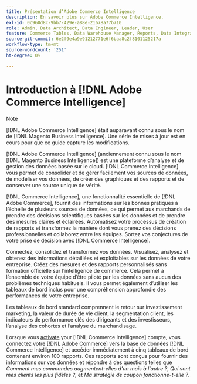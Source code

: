 ```yaml
---
title: Présentation d’Adobe Commerce Intelligence
description: En savoir plus sur Adobe Commerce Intelligence.
exl-id: 0c960d8c-9bb7-429e-a88e-21678a77b710
role: Admin, Data Architect, Data Engineer, Leader, User
feature: Commerce Tables, Data Warehouse Manager, Reports, Data Integration
source-git-commit: 6e2f9e4a9e91212771e6f6baa8c2f8101125217a
workflow-type: tm+mt
source-wordcount: '251'
ht-degree: 0%

---
```



# Introduction à [!DNL Adobe Commerce Intelligence]

>[!NOTE]
>
>[!DNL Adobe Commerce Intelligence] était auparavant connu sous le nom de [!DNL Magento Business Intelligence]. Une série de mises à jour est en cours pour que ce guide capture les modifications.

[!DNL Adobe Commerce Intelligence] (anciennement connu sous le nom [!DNL Magento Business Intelligence]) est une plateforme d’analyse et de gestion des données basée sur le cloud. [!DNL Commerce Intelligence] vous permet de consolider et de gérer facilement vos sources de données, de modéliser vos données, de créer des graphiques et des rapports et de conserver une source unique de vérité.

[!DNL Commerce Intelligence], une fonctionnalité essentielle de [!DNL Adobe Commerce], fournit des informations sur les bonnes pratiques à l’échelle de plusieurs sources de données, ce qui permet aux marchands de prendre des décisions scientifiques basées sur les données et de prendre des mesures claires et éclairées. Automatisez votre processus de création de rapports et transformez la manière dont vous prenez des décisions professionnelles et collaborez entre les équipes. Sortez vos conjectures de votre prise de décision avec [!DNL Commerce Intelligence].

Connectez, consolidez et transformez vos données. Visualisez, analysez et obtenez des informations détaillées et exploitables sur les données de votre entreprise. Créez des mesures et des rapports personnalisés sans formation officielle sur l’intelligence de commerce. Cela permet à l’ensemble de votre équipe d’être piloté par les données sans aucun des problèmes techniques habituels. Il vous permet également d’utiliser les tableaux de bord inclus pour une compréhension approfondie des performances de votre entreprise.

Les tableaux de bord standard comprennent le retour sur investissement marketing, la valeur de durée de vie client, la segmentation client, les indicateurs de performance clés des dirigeants et des investisseurs, l’analyse des cohortes et l’analyse du marchandisage.

Lorsque vous [activate](../getting-started/onpremise-activation.md) your [!DNL Commerce Intelligence] compte, vous connectez votre [!DNL Adobe Commerce] vers la base de données [!DNL Commerce Intelligence] et accéder immédiatement à cinq tableaux de bord contenant environ 100 rapports. Ces rapports sont conçus pour fournir des informations sur vos données et répondre à des questions telles que *Comment mes commandes augmentent-elles d&#39;un mois à l&#39;autre ?*, *Qui sont mes clients les plus fidèles ?*, et *Ma stratégie de coupon fonctionne-t-elle ?*.
